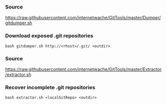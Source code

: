 ### Source
https://raw.githubusercontent.com/internetwache/GitTools/master/Dumper/gitdumper.sh

### Download exposed .git repositories
```
bash gitdumper.sh http://<rhost>/.git/ <outdir>
```

### Source
https://raw.githubusercontent.com/internetwache/GitTools/master/Extractor/extractor.sh

### Recover incomplete .git repositories
```
bash extractor.sh <localGitRepo> <outdir>
```

